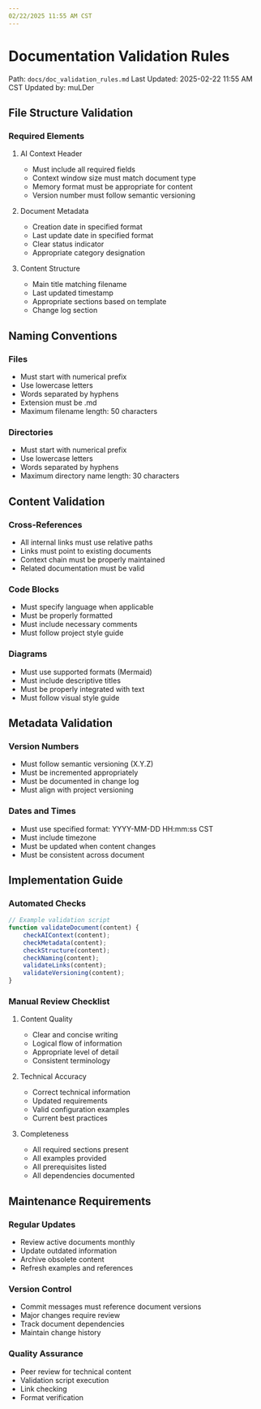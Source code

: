 ```yaml
---
02/22/2025 11:55 AM CST
---
```


# Documentation Validation Rules
Path: `docs/doc_validation_rules.md`
Last Updated: 2025-02-22 11:55 AM CST
Updated by: muLDer

## File Structure Validation

### Required Elements
1. AI Context Header
   - Must include all required fields
   - Context window size must match document type
   - Memory format must be appropriate for content
   - Version number must follow semantic versioning

2. Document Metadata
   - Creation date in specified format
   - Last update date in specified format
   - Clear status indicator
   - Appropriate category designation

3. Content Structure
   - Main title matching filename
   - Last updated timestamp
   - Appropriate sections based on template
   - Change log section

## Naming Conventions

### Files
- Must start with numerical prefix
- Use lowercase letters
- Words separated by hyphens
- Extension must be .md
- Maximum filename length: 50 characters

### Directories
- Must start with numerical prefix
- Use lowercase letters
- Words separated by hyphens
- Maximum directory name length: 30 characters

## Content Validation

### Cross-References
- All internal links must use relative paths
- Links must point to existing documents
- Context chain must be properly maintained
- Related documentation must be valid

### Code Blocks
- Must specify language when applicable
- Must be properly formatted
- Must include necessary comments
- Must follow project style guide

### Diagrams
- Must use supported formats (Mermaid)
- Must include descriptive titles
- Must be properly integrated with text
- Must follow visual style guide

## Metadata Validation

### Version Numbers
- Must follow semantic versioning (X.Y.Z)
- Must be incremented appropriately
- Must be documented in change log
- Must align with project versioning

### Dates and Times
- Must use specified format: YYYY-MM-DD HH:mm:ss CST
- Must include timezone
- Must be updated when content changes
- Must be consistent across document

## Implementation Guide

### Automated Checks
```javascript
// Example validation script
function validateDocument(content) {
    checkAIContext(content);
    checkMetadata(content);
    checkStructure(content);
    checkNaming(content);
    validateLinks(content);
    validateVersioning(content);
}
```

### Manual Review Checklist
1. Content Quality
   - Clear and concise writing
   - Logical flow of information
   - Appropriate level of detail
   - Consistent terminology

2. Technical Accuracy
   - Correct technical information
   - Updated requirements
   - Valid configuration examples
   - Current best practices

3. Completeness
   - All required sections present
   - All examples provided
   - All prerequisites listed
   - All dependencies documented

## Maintenance Requirements

### Regular Updates
- Review active documents monthly
- Update outdated information
- Archive obsolete content
- Refresh examples and references

### Version Control
- Commit messages must reference document versions
- Major changes require review
- Track document dependencies
- Maintain change history

### Quality Assurance
- Peer review for technical content
- Validation script execution
- Link checking
- Format verification